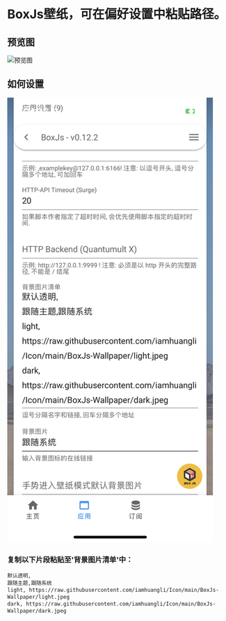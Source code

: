 # BoxJs壁纸，可在偏好设置中粘贴路径。
## 预览图
![预览图](https://github.com/iamhuangli/Icon/blob/main/BoxJs-Wallpaper/preview.png)
## 如何设置
![如何设置](https://github.com/iamhuangli/Icon/blob/main/BoxJs-Wallpaper/howtoset.png)
### 复制以下片段粘贴至'背景图片清单'中：
```
默认透明,
跟随主题,跟随系统
light, https://raw.githubusercontent.com/iamhuangli/Icon/main/BoxJs-Wallpaper/light.jpeg
dark, https://raw.githubusercontent.com/iamhuangli/Icon/main/BoxJs-Wallpaper/dark.jpeg
```
